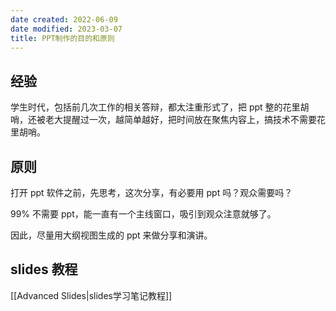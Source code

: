 ```yaml
---
date created: 2022-06-09
date modified: 2023-03-07
title: PPT制作的目的和原则
---
```


## 经验

学生时代，包括前几次工作的相关答辩，都太注重形式了，把 ppt 整的花里胡哨，还被老大提醒过一次，越简单越好，把时间放在聚焦内容上，搞技术不需要花里胡哨。

## 原则

打开 ppt 软件之前，先思考，这次分享，有必要用 ppt 吗？观众需要吗？

99% 不需要 ppt，能一直有一个主线窗口，吸引到观众注意就够了。

因此，尽量用大纲视图生成的 ppt 来做分享和演讲。

## slides 教程

[[Advanced Slides|slides学习笔记教程]]
